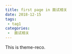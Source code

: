 ```yaml
---
title: first page in 面试相关
date: 2018-12-15
tags:
 - tag1
categories:
 -  面试相关
---
```


This is theme-reco.